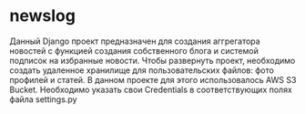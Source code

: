 # newslog
Данный Django проект предназначен для создания аггрегатора новостей с функцией создания собственного блога и системой подписок на избранные новости. Чтобы развернуть проект, необходимо создать удаленное хранилище для пользовательских файлов: фото профилей и статей.
В данном проекте для этого использовалось AWS S3 Bucket. Необходимо указать свои Credentials в соответствующих полях файла settings.py 
